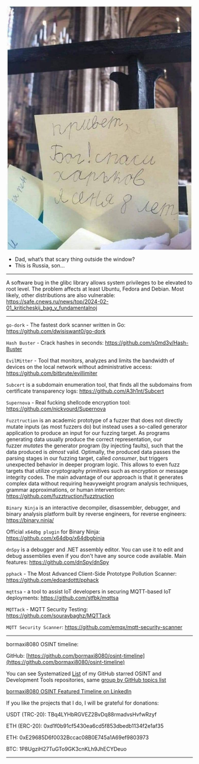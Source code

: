 ![alt text](img/44.jpg)

- Dad, what’s that scary thing outside the window?
- This is Russia, son...

----

A software bug in the glibc library allows system privileges to be elevated to root level. The problem affects at least Ubuntu, Fedora and Debian. Most likely, other distributions are also vulnerable: https://safe.cnews.ru/news/top/2024-02-01_kriticheskij_bag_v_fundamentalnoj

----

```go-dork``` - The fastest dork scanner written in Go: https://github.com/dwisiswant0/go-dork

```Hash Buster``` - Crack hashes in seconds: https://github.com/s0md3v/Hash-Buster

```EvilMitter``` - Tool that monitors, analyzes and limits the bandwidth of devices on the local network without administrative access: https://github.com/bitbrute/evillimiter

```Subcert``` is a subdomain enumeration tool, that finds all the subdomains from certificate transparency logs: https://github.com/A3h1nt/Subcert

```Supernova``` - Real fucking shellcode encryption tool: https://github.com/nickvourd/Supernova

```Fuzztruction``` is an academic prototype of a fuzzer that does not directly mutate inputs (as most fuzzers do) but instead uses a so-called generator application to produce an input for our fuzzing target. As programs generating data usually produce the correct representation, our fuzzer _mutates_ the generator program (by injecting faults), such that the data produced is _almost_ valid. Optimally, the produced data passes the parsing stages in our fuzzing target, called _consumer_, but triggers unexpected behavior in deeper program logic. This allows to even fuzz targets that utilize cryptography primitives such as encryption or message integrity codes. The main advantage of our approach is that it generates complex data without requiring heavyweight program analysis techniques, grammar approximations, or human intervention: https://github.com/fuzztruction/fuzztruction

```Binary Ninja``` is an interactive decompiler, disassembler, debugger, and binary analysis platform built by reverse engineers, for reverse engineers: https://binary.ninja/

Official ```x64dbg plugin``` for Binary Ninja: https://github.com/x64dbg/x64dbgbinja

```dnSpy``` is a debugger and .NET assembly editor. You can use it to edit and debug assemblies even if you don't have any source code available. Main features: https://github.com/dnSpy/dnSpy

```pphack``` - The Most Advanced Client-Side Prototype Pollution Scanner: https://github.com/edoardottt/pphack

```mqttsa``` - a tool to assist IoT developers in securing MQTT-based IoT deployments: https://github.com/stfbk/mqttsa

```MQTTack``` - MQTT Security Testing: https://github.com/souravbaghz/MQTTack

```MQTT Security Scanner```: https://github.com/emqx/mqtt-security-scanner

----

bormaxi8080 OSINT timeline:

GitHub: [https://github.com/bormaxi8080/osint-timeline](https://github.com/bormaxi8080/osint-timeline)

You can see Systematized [List](https://github.com/bormaxi8080/github-starred-repos-builder/blob/main/starred_repos.md) of my GitHub starred OSINT and Development Tools repositories, same [group by GitHub topics list](https://github.com/bormaxi8080/starred)

[bormaxi8080 OSINT Featured Timeline on LinkedIn](https://www.linkedin.com/in/osintech/details/featured/)

If you like the projects that I do, I will be grateful for donations:

USDT (TRC-20): TBq4LYHbRGVEZ2BvDq88rmadvsHvfwRzyf

ETH (ERC-20): 0xd1f0b91cf5430ea6cd5f853dbedb1134f2e1af35

ETH: 0xE29685D6f0032Bccac08B0E745a1A69ef9803973

BTC: 1P8UgziH27TuGTo9GK3cnKLh9JhECYDeuo

----
